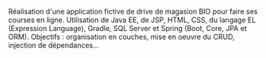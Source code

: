 Réalisation d'une application fictive de drive de magasion BIO pour faire ses courses en ligne.
Utilisation de Java EE, de JSP, HTML, CSS, du langage EL (Expression Language), Gradle, SQL Server et Spring (Boot, Core, JPA et ORM).
Objectifs : organisation en couches, mise en oeuvre du CRUD, injection de dépendances...
